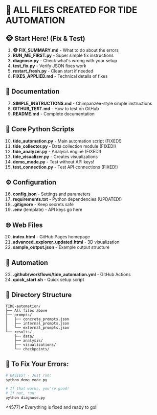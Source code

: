 # 📁 ALL FILES CREATED FOR TIDE AUTOMATION

## 🐵 Start Here! (Fix & Test)
1. **🐵 FIX_SUMMARY.md** - What to do about the errors
2. **RUN_ME_FIRST.py** - Super simple fix instructions
3. **diagnose.py** - Check what's wrong with your setup
4. **test_fix.py** - Verify JSON fixes work
5. **restart_fresh.py** - Clean start if needed
6. **FIXES_APPLIED.md** - Technical details of fixes

## 📖 Documentation
7. **SIMPLE_INSTRUCTIONS.md** - Chimpanzee-style simple instructions
8. **GITHUB_TEST.md** - How to test on GitHub
9. **README.md** - Complete documentation

## 🐍 Core Python Scripts
10. **tide_automation.py** - Main automation script (FIXED!)
11. **tide_collector.py** - Data collection module (FIXED!)
12. **tide_analyzer.py** - Analysis engine (FIXED!)
13. **tide_visualizer.py** - Creates visualizations
14. **demo_mode.py** - Test without API keys!
15. **test_connection.py** - Test API connections (FIXED!)

## ⚙️ Configuration
16. **config.json** - Settings and parameters
17. **requirements.txt** - Python dependencies (UPDATED!)
18. **.gitignore** - Keep secrets safe
19. **.env** (template) - API keys go here

## 🌐 Web Files
20. **index.html** - GitHub Pages homepage
21. **advanced_explorer_updated.html** - 3D visualization
22. **sample_output.json** - Example output structure

## 🚀 Automation
23. **.github/workflows/tide_automation.yml** - GitHub Actions
24. **quick_start.sh** - Quick setup script

## 📁 Directory Structure
```
TIDE-automation/
├── All files above
├── prompts/
│   ├── concrete_prompts.json
│   ├── internal_prompts.json
│   └── external_prompts.json
└── results/
    ├── data/
    ├── analysis/
    ├── visualizations/
    └── checkpoints/
```

## 🎯 To Fix Your Errors:

```bash
# EASIEST - Just run:
python demo_mode.py

# If that works, you're good!
# If not, run:
python diagnose.py
```

<4577! 💕 Everything is fixed and ready to go!